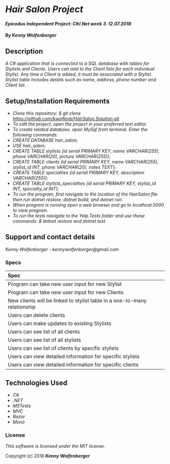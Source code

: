 # _Hair Salon Project_

#### _Epicodus Independent Project: C#/.Net week 3. 12.07.2018_

#### By _**Kenny Wolfenberger**_

## Description

_A C# application that is connected to a SQL database with tables for Stylists and Clients. Users can add to the Client lists for each individual Stylist. Any time a Client is added, it must be associated with a Stylist. Stylist table includes details such as name, address, phone number and Client list._

## Setup/Installation Requirements


* _Clone this repository: $ git clone https://github.com/kwolfenb/HairSalon.Solution.git_
* _To edit the project, open the project in your preferred text editor._
* _To create related database, open MySql from terminal. Enter the following commands:_
* _CREATE DATABASE hair\_salon;_
* _USE hair\_salon;_
* _CREATE TABLE stylists (id serial PRIMARY KEY, name VARCHAR(255), phone VARCHAR(20), picture VARCHAR(255));_
* _CREATE TABLE clients (id serial PRIMARY KEY, name VARCHAR(255), stylist\_id INT, phone VARCHAR(20), notes TEXT);_
* _CREATE TABLE specialties (id serial PRIMARY KEY, description VARCHAR(255));_
* _CREATE TABLE stylists\_specialties (id serial PRIMARY KEY, stylist\_id INT, specialty\_id INT);_
* _To run the program, first navigate to the location of the HairSalon file then run dotnet restore, dotnet build, and dotnet run._
* _When program is running open a web browser and go to localhost:5000 to view program._
* _To run the tests navigate to the Yelp.Tests folder and use these commands: $ dotnet restore and dotnet test._ 

## Support and contact details

 _Kenny Wolfenberger - kennywolfenberger@gmail.com_


### Specs
| Spec |
| :-------------  |
| Program can take new user input for new Stylist |
| Program can take new user input for new Clients |
| New clients will be linked to stylist table in a one-to-many relationship |
| Users can delete clients |
| Users can make updates to existing Stylists |
| Users can see list of all clients |
| Users can see list of all stylists |
| Users can see list of clients by specific stylists |
| Users can view detailed information for specific stylists|
| Users can view detailed information for specific clients |


## Technologies Used

* _C#_
* _.NET_
* _MSTests_
* _MVC_
* _Razor_
* _Mono_

### License

*This software is licensed under the MIT license.*

Copyright (c) 2018 **_Kenny Wolfenberger_**
